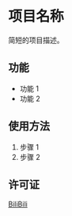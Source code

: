# 项目名称
简短的项目描述。

## 功能
- 功能 1
- 功能 2

## 使用方法
1. 步骤 1
2. 步骤 2

## 许可证
[BiliBili]([LICENSE](https://space.bilibili.com/437772906))
